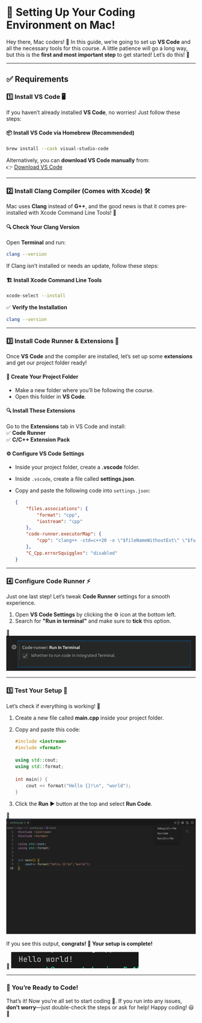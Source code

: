# 🍏 Setting Up Your Coding Environment on Mac!  

Hey there, Mac coders! 👋 In this guide, we’re going to set up **VS Code** and all the necessary tools for this course. A little patience will go a long way, but this is the **first and most important step** to get started! Let’s do this! 💪  

---

## ✅ Requirements  

### 1️⃣ Install **VS Code** 🖥️  
If you haven’t already installed **VS Code**, no worries! Just follow these steps:  

#### 📦 Install VS Code via Homebrew (Recommended)  
```sh
brew install --cask visual-studio-code
```  

Alternatively, you can **download VS Code manually** from:  
👉 [Download VS Code](https://code.visualstudio.com/download)  

---

### 2️⃣ Install **Clang Compiler** (Comes with Xcode) 🛠️  
Mac uses **Clang** instead of **G++**, and the good news is that it comes pre-installed with Xcode Command Line Tools! 🎉  

#### 🔍 Check Your Clang Version  
Open **Terminal** and run:  
```sh
clang --version
```  
If Clang isn’t installed or needs an update, follow these steps:  

#### 🏗 Install Xcode Command Line Tools  
```sh
xcode-select --install
```  

✅ **Verify the Installation**  
```sh
clang --version
```  

---

### 3️⃣ Install **Code Runner & Extensions** 🔌  
Once **VS Code** and the compiler are installed, let’s set up some **extensions** and get our project folder ready!  

#### 📁 Create Your Project Folder  
- Make a new folder where you’ll be following the course.  
- Open this folder in **VS Code**.  

#### 🔍 Install These Extensions  
Go to the **Extensions** tab in VS Code and install:  
✅ **Code Runner**  
✅ **C/C++ Extension Pack**  

#### ⚙️ Configure VS Code Settings  
- Inside your project folder, create a **.vscode** folder.  
- Inside `.vscode`, create a file called **settings.json**.  
- Copy and paste the following code into `settings.json`:  

  ```json
  {
      "files.associations": {
          "format": "cpp",
          "iostream": "cpp"
      },
      "code-runner.executorMap": {
          "cpp": "clang++ -std=c++20 -o \"$fileNameWithoutExt\" \"$fullFileName\" && ./\"$fileNameWithoutExt\""
      },
      "C_Cpp.errorSquiggles": "disabled"
  }
  ```

---

### 4️⃣ Configure **Code Runner** ⚡  
Just one last step! Let’s tweak **Code Runner** settings for a smooth experience.  

1. Open **VS Code Settings** by clicking the ⚙️ icon at the bottom left.  
2. Search for **"Run in terminal"** and make sure to **tick** this option.  

📸 ![alt text](image.png)  

---

### 5️⃣ Test Your Setup 🎯  

Let’s check if everything is working! 🚀  

1. Create a new file called **main.cpp** inside your project folder.  
2. Copy and paste this code:  

   ```cpp
   #include <iostream>
   #include <format>

   using std::cout;
   using std::format;

   int main() {
       cout << format("Hello {}!\n", "world");
   }
   ```
3. Click the **Run** ▶️ button at the top and select **Run Code**.  

📸 ![alt text](image-1.png)  

If you see this output, **congrats! 🎉 Your setup is complete!**  

📸 ![alt text](image-2.png)  

---

### 🎉 You’re Ready to Code!  
That’s it! Now you’re all set to start coding 🚀. If you run into any issues, **don’t worry**—just double-check the steps or ask for help! Happy coding! 😃🎯